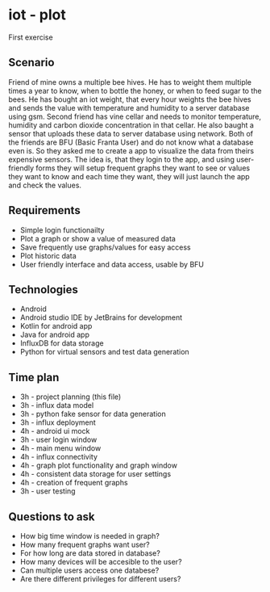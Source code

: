 # iot - plot
First exercise


## Scenario
Friend of mine owns a multiple bee hives. He has to weight them multiple times a year to know, when to bottle the honey, or when to feed sugar to the bees. He has bought an iot weight, that every hour weights the bee hives and sends the value with temperature and humidity to a server database using gsm. Second friend has vine cellar and needs to monitor temperature, humidity and carbon dioxide concentration in that cellar. He also baught a sensor that uploads these data to server database using network. Both of the friends are BFU (Basic Franta User) and do not know what a database even is. So they asked me to create a app to visualize the data from theirs expensive sensors. The idea is, that they login to the app, and using user-friendly forms they will setup frequent graphs they want to see or values they want to know and each time they want, they will just launch the app and check the values.

## Requirements
* Simple login functionailty
* Plot a graph or show a value of measured data
* Save frequently use graphs/values for easy access
* Plot historic data
* User friendly interface and data access, usable by BFU

## Technologies
* Android
* Android studio IDE by JetBrains for development
* Kotlin for android app
* Java for android app
* InfluxDB for data storage
* Python for virtual sensors and test data generation

## Time plan

* 3h - project planning (this file)
* 3h - influx data model
* 3h - python fake sensor for data generation
* 3h - influx deployment
* 4h - android ui mock
* 3h - user login window
* 4h - main menu window
* 4h - influx connectivity
* 4h - graph plot functionality and graph window
* 4h - consistent data storage for user settings
* 4h - creation of frequent graphs
* 3h - user testing

## Questions to ask
* How big time window is needed in graph?
* How many frequent graphs want user?
* For how long are data stored in database?
* How many devices will be accesible to the user?
* Can multiple users access one databese?
* Are there different privileges for different users?